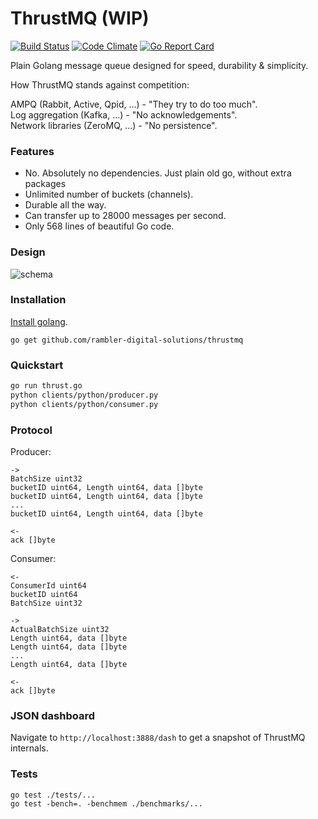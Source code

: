 # ThrustMQ (WIP)

[![Build Status](https://travis-ci.org/rambler-digital-solutions/thrustmq.svg?branch=develop)](https://travis-ci.org/rambler-digital-solutions/thrustmq)
[![Code Climate](https://codeclimate.com/github/rambler-digital-solutions/thrustmq/badges/gpa.svg)](https://codeclimate.com/github/rambler-digital-solutions/thrustmq)
[![Go Report Card](https://goreportcard.com/badge/github.com/rambler-digital-solutions/thrustmq)](https://goreportcard.com/report/github.com/rambler-digital-solutions/thrustmq)

Plain Golang message queue designed for speed, durability & simplicity.

How ThrustMQ stands against competition:

AMPQ (Rabbit, Active, Qpid, ...) - "They try to do too much".
<br />
Log aggregation (Kafka, ...) - "No acknowledgements".
<br />
Network libraries (ZeroMQ, ...) - "No persistence".

### Features

- No. Absolutely no dependencies. Just plain old go, without extra packages
- Unlimited number of buckets (channels).
- Durable all the way.
- Can transfer up to 28000 messages per second.
- Only 568 lines of beautiful Go code.

### Design
![schema](https://cdn.rawgit.com/rambler-digital-solutions/thrustmq/develop/docs/ThrustMQ.svg)

### Installation
[Install golang](https://golang.org/doc/install).
```
go get github.com/rambler-digital-solutions/thrustmq
```

### Quickstart
```bash
go run thrust.go
python clients/python/producer.py
python clients/python/consumer.py
```

### Protocol

Producer:
```
->
BatchSize uint32
bucketID uint64, Length uint64, data []byte
bucketID uint64, Length uint64, data []byte
...
bucketID uint64, Length uint64, data []byte
```

```
<-
ack []byte
```

Consumer:
```
<-
ConsumerId uint64
bucketID uint64
BatchSize uint32
```

```
->
ActualBatchSize uint32
Length uint64, data []byte
Length uint64, data []byte
...
Length uint64, data []byte
```

```
<-
ack []byte
```

### JSON dashboard
Navigate to `http://localhost:3888/dash` to get a snapshot of ThrustMQ internals.

### Tests
```
go test ./tests/...
go test -bench=. -benchmem ./benchmarks/...
```
